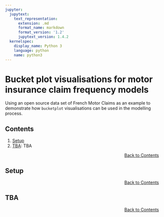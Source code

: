 ```yaml
---
jupyter:
  jupytext:
    text_representation:
      extension: .md
      format_name: markdown
      format_version: '1.2'
      jupytext_version: 1.4.2
  kernelspec:
    display_name: Python 3
    language: python
    name: python3
---
```


# Bucket plot visualisations for motor insurance claim frequency models
Using an open source data set of French Motor Claims as an example to demonstrate how `bucketplot` visualisations can be used in the modelling process.

<!-- This table of contents is updated *manually* -->
## Contents
1. [Setup](#Setup)
1. [TBA](#TBA): TBA

<div style="text-align: right"><a href="#Contents">Back to Contents</a></div>

## Setup

<div style="text-align: right"><a href="#Contents">Back to Contents</a></div>

## TBA

<div style="text-align: right"><a href="#Contents">Back to Contents</a></div>
